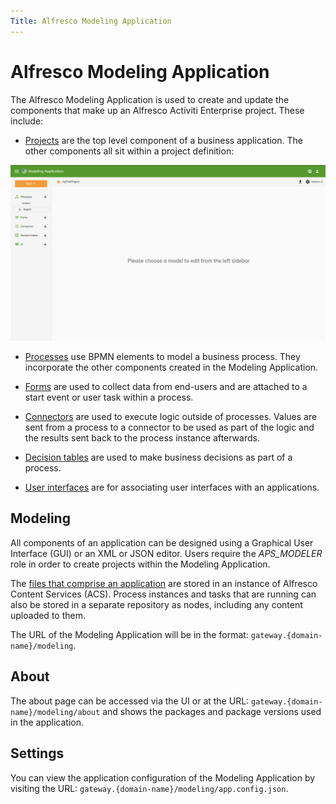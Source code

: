 ```yaml
---
Title: Alfresco Modeling Application
---
```


# Alfresco Modeling Application

The Alfresco Modeling Application is used to create and update the components that make up an Alfresco Activiti Enterprise project. These include: 

* [Projects](../modeling/modeling-projects.md) are the top level component of a business application. The other components all sit within a project definition:

![Modeling project view](../images/modeling-elements.png)

* [Processes](../modeling/modeling-processes/README.md) use BPMN elements to model a business process. They incorporate the other components created in the Modeling Application.

* [Forms](../modeling/modeling-forms/README.md) are used to collect data from end-users and are attached to a start event or user task within a process.

* [Connectors](../modeling/modeling-connectors/README.md) are used to execute logic outside of processes. Values are sent from a process to a connector to be used as part of the logic and the results sent back to the process instance afterwards.

* [Decision tables](../modeling/modeling-decisions.md) are used to make business decisions as part of a process. 

* [User interfaces](../modeling/modeling-interfaces.md) are for associating user interfaces with an applications. 

## Modeling
All components of an application can be designed using a Graphical User Interface (GUI) or an XML or JSON editor. Users require the *APS_MODELER* role in order to create projects within the Modeling Application. 

The [files that comprise an application](../modeling/modeling-files.md) are stored in an instance of Alfresco Content Services (ACS). Process instances and tasks that are running can also be stored in a separate repository as nodes, including any content uploaded to them.

The URL of the Modeling Application will be in the format: `gateway.{domain-name}/modeling`.

## About
The about page can be accessed via the UI or at the URL: `gateway.{domain-name}/modeling/about` and shows the packages and package versions used in the application. 

## Settings
You can view the application configuration of the Modeling Application by visiting the URL: `gateway.{domain-name}/modeling/app.config.json`.